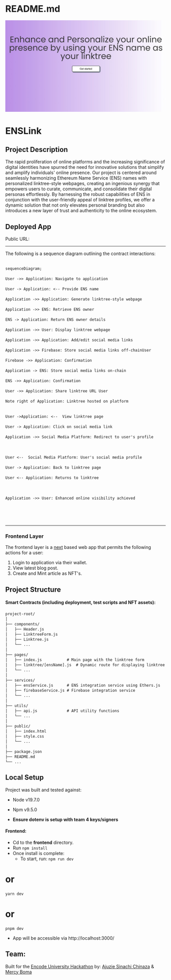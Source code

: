 # README.md
![Alt text](https://github.com/NatX223/ENSLink/blob/main/WhatsApp%20Image%202023-08-26%20at%203.06.29%20PM.jpeg)
# ENSLink

  

## Project Description

The rapid proliferation of online platforms and the increasing significance of digital identities have spurred the need for innovative solutions that simplify and amplify individuals' online presence. Our project is centered around seamlessly harmonizing Ethereum Name Service (ENS) names with personalized linktree-style webpages, creating an ingenious synergy that empowers users to curate, communicate, and consolidate their digital personas effortlessly. By harnessing the robust capabilities of ENS in conjunction with the user-friendly appeal of linktree profiles, we offer a dynamic solution that not only elevates personal branding but also introduces a new layer of trust and authenticity to the online ecosystem.
## Deployed App


Public URL: 





  
---
The following is a sequence diagram outlining the contract interactions:

```mermaid

sequenceDiagram;

User ->> Application: Navigate to application

User -> Application: <-- Provide ENS name

Application ->> Application: Generate linktree-style webpage

Application ->> ENS: Retrieve ENS owner

ENS -> Application: Return ENS owner details

Application ->> User: Display linktree webpage

Application ->> Application: Add/edit social media links

Application ->> Firebase: Store social media links off-chainUser

Firebase ->> Application: Confirmation

Application -> ENS: Store social media links on-chain

ENS ->> Application: Confirmation

User ->> Application: Share linktree URL User

Note right of Application: Linktree hosted on platform


User ->Application: <--  View linktree page

User -> Application: Click on social media link

Application ->> Social Media Platform: Redirect to user's profile



User <--  Social Media Platform: User's social media profile

User -> Application: Back to linktree page

User <-- Application: Returns to linktree



Application ->> User: Enhanced online visibility achieved





```
---

    
### Frontend Layer
The frontend layer is a [next](https://nestjs.com/) based web app that permits the following actions for a user:
1. Login to application via their wallet.
2. View latest blog post.
3. Create and Mint article as NFT's.



## Project Structure
#### Smart Contracts (including deployment, test scripts and NFT assets):
```
project-root/
│
├── components/
│   ├── Header.js
│   ├── LinktreeForm.js
│   ├── Linktree.js
│   └── ...
│
├── pages/
│   ├── index.js           # Main page with the linktree form
│   ├── linktree/[ensName].js  # Dynamic route for displaying linktree
│   └── ...
│
├── services/
│   ├── ensService.js      # ENS integration service using Ethers.js
│   ├── firebaseService.js # Firebase integration service
│   └── ...
│
├── utils/
│   ├── api.js             # API utility functions
│   └── ...
│
├── public/
│   ├── index.html
│   ├── style.css
│   └── ...
│
├── package.json
├── README.md
└── ...

```
## Local Setup
Project was built and tested against:
* Node v19.7.0
* Npm v9.5.0

* **Ensure dotenv is setup with team 4 keys/signers** 


	
#### **Frontend:**
 - Cd to the **frontend** directory.
 - Run ``npm install``
 - Once install is complete:
	 * To start, run: 
	 ``npm run dev``
# or
``yarn dev``
# or
``pnpm dev``
- App will be accessible via http://localhost:3000/

## Team:

Built for the [Encode University Hackathon](https://www.encode.club/university-hackathon) by: [Ajuzie Sinachi Chinaza](https://twitter.com/NatX_eth) & [Mercy Boma](https://twitter.com/naps_thelma)
